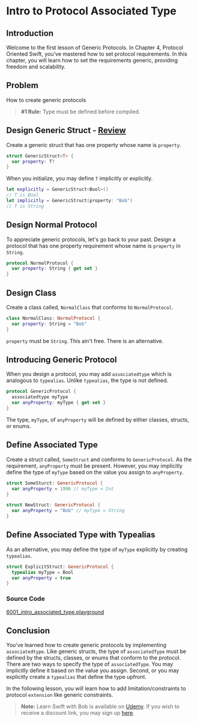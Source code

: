 # Intro to Protocol Associated Type
## Introduction
Welcome to the first lesson of Generic Protocols. In Chapter 4, Protocol Oriented Swift, you've mastered how to set protocol requirements. In this chapter, you will learn how to set the requirements generic, providing freedom and scalability.

## Problem
How to create generic protocols

> **#1 Rule:** Type must be defined before compiled.

## Design Generic Struct - [Review](/course/swift-fundamentals-generics.md)
Create a generic struct that has one property whose name is `property`.

```swift
struct GenericStruct<T> {
  var property: T?
}
```

When you initialize, you may define `T` implicitly or explicitly.

```swift
let explicitly = GenericStruct<Bool>()
// T is Bool
let implicitly = GenericStruct(property: "Bob")
// T is String
```

## Design Normal Protocol
To appreciate generic protocols, let's go back to your past. Design a protocol that has one property requirement whose name is `property` in `String`.

```swift
protocol NormalProtocol {
  var property: String { get set }
}
```

## Design Class
Create a class called, `NormalClass` that conforms to `NormalProtocol`.

```swift
class NormalClass: NormalProtocol {
  var property: String = "Bob"
}
```

`property` must be `String`. This ain't free. There is an alternative.

## Introducing Generic Protocol
When you design a protocol, you may add `associatedtype` which is analogous to `typealias`. Unlike `typealias`, the type is not defined.

```swift
protocol GenericProtocol {
  associatedtype myType
  var anyProperty: myType { get set }
}
```

The type, `myType`, of `anyProperty` will be defined by either classes, structs, or enums.


## Define Associated Type
Create a struct called, `SomeStruct` and conforms to `GenericProtocol`. As the requirement, `anyProperty` must be present. However, you may implicitly define the type of `myType` based on the value you assign to `anyProperty`.

```swift
struct SomeSturct: GenericProtocol {
  var anyProperty = 1996 // myType = Int
}

struct NewStruct: GenericProtocol {
  var anyProperty = "Bob" // myType = String
}
```

## Define Associated Type with Typealias
As an alternative, you may define the type of `myType` explicitly by creating `typealias`.

```swift
struct ExplicitStruct: GenericProtocol {
  typealias myType = Bool
  var anyProperty = true  
}
```

### Source Code
[6001_intro_associated_type.playground](https://www.dropbox.com/sh/9xwzd2nhzamr2vo/AAC7pGPgwPFTF5v583hAzdGYa?dl=0)

## Conclusion
You've learned how to create generic protocols by implementing `associatedtype`. Like generic structs, the type of `associatedType` must be defined by the structs, classes, or enums that conform to the protocol. There are two ways to specify the type of `associatedType`. You may implicitly define it based on the value you assign. Second, or you may explicitly create a `typealias` that define the type upfront.

In the following lesson, you will learn how to add limitation/constraints to protocol `extension` like generic constraints.

> **Note:** Learn Swift with Bob is available on [Udemy](https://udemy.com/learn-swift-with-bob/). If you wish to receive a discount link, you may sign up [here](https://goo.gl/RR4K27).
